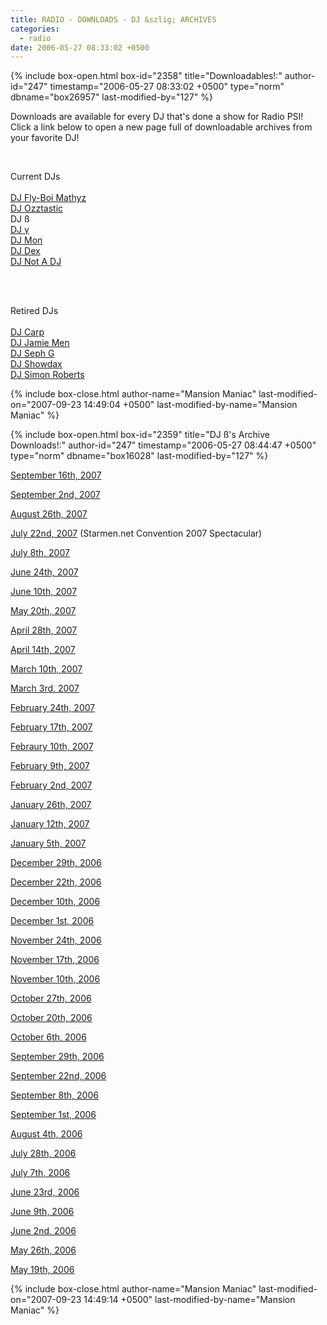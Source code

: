 ```yaml
---
title: RADIO - DOWNLOADS - DJ &szlig; ARCHIVES
categories:
  - radio
date: 2006-05-27 08:33:02 +0500
---
```

{% include box-open.html box-id="2358" title="Downloadables!:" author-id="247" timestamp="2006-05-27 08:33:02 +0500" type="norm" dbname="box26957" last-modified-by="127" %}
<p>
Downloads are available for every DJ that's done a show for Radio PSI!  Click a link below to open a new page full of downloadable archives from your favorite DJ!
</p><BR />

<p>Current DJs<BR /><BR />
<a href='/radio/downloads/mathyz'>DJ Fly-Boi Mathyz</a><BR />
<a href='/radio/downloads/ozztastic'>DJ Ozztastic</a><BR />
DJ ß<BR />
<a href='/radio/downloads/g'>DJ γ</a><BR />
<a href='/radio/downloads/mon'>DJ Mon</a><BR />
<a href='/radio/downloads/dex'>DJ Dex</a><BR />
<a href='/radio/downloads/notadj'>DJ Not A DJ</a><BR />
</p><BR /><BR />

<p>Retired DJs<BR /><BR />
<a href='/radio/downloads/carp'>DJ Carp</a><BR />
<a href='/radio/downloads/jamiemen'>DJ Jamie Men</a><BR />
<a href='/radio/downloads/sephg'>DJ Seph G</a><BR />
<a href='/radio/downloads/showdax'>DJ Showdax</a><BR />
<a href='/radio/downloads/simonbob'>DJ Simon Roberts</a><BR />
</p>
{% include box-close.html author-name="Mansion Maniac" last-modified-on="2007-09-23 14:49:04 +0500" last-modified-by-name="Mansion Maniac" %}

{% include box-open.html box-id="2359" title="DJ ß's Archive Downloads!:" author-id="247" timestamp="2006-05-27 08:44:47 +0500" type="norm" dbname="box16028" last-modified-by="127" %}
<p>
<a href="http://radio.starmen.net/dumps/archives/b/radiopsidumpdjb20070916.ogg">September 16th, 2007</a>
</p>

<p>
<a href="http://radio.starmen.net/dumps/archives/b/radiopsidumpdjb20070902.ogg">September 2nd, 2007</a>
</p>

<p>
<a href="http://radio.starmen.net/dumps/archives/b/radiopsidumpdjb20070826.ogg">August 26th, 2007</a>
</p>

<p>
<a href="http://radio.starmen.net/dumps/archives/b/radiopsidumpdjb20070722.ogg">July 22nd, 2007</a> (Starmen.net Convention 2007 Spectacular)
</p>

<p>
<a href="http://radio.starmen.net/dumps/archives/b/radiopsidumpdjb20070708.ogg">July 8th, 2007</a>
</p>

<p>
<a href="http://radio.starmen.net/dumps/archives/b/radiopsidumpdjb20070624.ogg">June 24th, 2007</a>
</p>

<p>
<a href="http://radio.starmen.net/dumps/archives/b/radiopsidumpdjb20070610.ogg">June 10th, 2007</a>
</p>

<p>
<a href="http://radio.starmen.net/dumps/archives/b/radiopsidumpdjb20070520.ogg">May 20th, 2007</a>
</p>

<p>
<a href="http://radio.starmen.net/dumps/archives/b/radiopsidumpdjb20070428.ogg">April 28th, 2007</a>
</p>

<p>
<a href="http://radio.starmen.net/dumps/archives/b/radiopsidumpdjb20070414.ogg">April 14th, 2007</a>
</p>

<p>
<a href="http://radio.starmen.net/dumps/archives/b/radiopsidumpdjb20070310.ogg">March 10th, 2007</a>
</p>

<p>
<a href="http://radio.starmen.net/dumps/archives/b/radiopsidumpdjb20070303.ogg">March 3rd, 2007</a>
</p>

<p>
<a href="http://radio.starmen.net/dumps/archives/b/radiopsidumpdjb20070224.ogg">February 24th, 2007</a>
</p>

<p>
<a href="http://radio.starmen.net/dumps/archives/b/radiopsidumpdjb20070217.ogg">February 17th, 2007</a>
</p>

<p>
<a href="http://radio.starmen.net/dumps/archives/b/radiopsidumpdjb20070210.ogg">Febraury 10th, 2007</a>
</p>

<p>
<a href="http://radio.starmen.net/dumps/archives/b/radiopsidumpdjb20070209.ogg">February 9th, 2007</a>
</p>

<p>
<a href="http://radio.starmen.net/dumps/archives/b/radiopsidumpdjb20070202.ogg">February 2nd, 2007</a>
</p>

<p>
<a href="http://radio.starmen.net/dumps/archives/b/radiopsidumpdjb20070126.ogg">January 26th, 2007</a>
</p>

<p>
<a href="http://radio.starmen.net/dumps/archives/b/radiopsidumpdjb20070112.ogg">January 12th, 2007</a>
</p>

<p>
<a href="http://radio.starmen.net/dumps/archives/b/radiopsidumpdjb20070105.ogg">January 5th, 2007</a>
</p>

<p>
<a href="http://radio.starmen.net/dumps/archives/b/radiopsidumpdjb20061229.ogg">December 29th, 2006</a>
</p>

<p>
<a href="http://radio.starmen.net/dumps/archives/b/radiopsidumpdjb20061222.ogg">December 22th, 2006</a>
</p>

<p>
<a href="http://radio.starmen.net/dumps/archives/b/radiopsidumpdjb20061210.ogg">December 10th, 2006</a>
</p>

<p>
<a href="http://radio.starmen.net/dumps/archives/b/radiopsidumpdjb20061201.ogg">December 1st, 2006</a>
</p>

<p>
<a href="http://radio.starmen.net/dumps/archives/b/radiopsidumpdjb20061124.ogg">November 24th, 2006</a>
</p>

<p>
<a href="http://radio.starmen.net/dumps/archives/b/radiopsidumpdjb20061117.ogg">November 17th, 2006</a>
</p>

<p>
<a href="http://radio.starmen.net/dumps/archives/b/radiopsidumpdjb20061110.ogg">November 10th, 2006</a>
</p>

<p>
<a href="http://radio.starmen.net/dumps/archives/b/radiopsidumpdjb20061027.ogg">October 27th, 2006</a>
</p>

<p>
<a href="http://radio.starmen.net/dumps/archives/b/radiopsidumpdjb20061020.ogg">October 20th, 2006</a>
</p>

<p>
<a href="http://radio.starmen.net/dumps/archives/b/radiopsidumpdjb20061006.ogg">October 6th, 2006</a>
</p>

<p>
<a href="http://radio.starmen.net/dumps/archives/b/radiopsidumpdjb20060929.ogg">September 29th, 2006</a>
</p>

<p>
<a href="http://radio.starmen.net/dumps/archives/b/radiopsidumpdjb20060922.ogg">September 22nd, 2006</a>
</p>

<p>
<a href="http://radio.starmen.net/dumps/archives/b/radiopsidumpdjb20060908.ogg">September 8th, 2006</a>
</p>

<p>
<a href="http://radio.starmen.net/dumps/archives/b/radiopsidumpdjb20060901.ogg">September 1st, 2006</a>
</p>

<p>
<a href="http://radio.starmen.net/dumps/archives/b/radiopsidumpdjb20060804.ogg">August 4th, 2006</a>
</p>

<p>
<a href="http://radio.starmen.net/dumps/archives/b/radiopsidumpdjb20060728.ogg">July 28th, 2006</a>
</p>

<p>
<a href="http://radio.starmen.net/dumps/archives/b/radiopsidumpdjb20060607.ogg">July 7th, 2006</a>
</p>

<p>
<a href="http://radio.starmen.net/dumps/archives/b/radiopsidumpdjb20060623.ogg">June 23rd, 2006</a>
</p>

<p>
<a href="http://radio.starmen.net/dumps/archives/b/radiopsidumpdjb20060609.ogg">June 9th, 2006</a>
</p>

<p>
<a href="http://radio.starmen.net/dumps/archives/b/radiopsidumpdjb20060602.ogg">June 2nd, 2006</a>
</p>

<p>
<a href="http://radio.starmen.net/dumps/archives/b/radiopsidumpdjb20060526.ogg">May 26th, 2006</a>
</p>

<p>
<a href="http://radio.starmen.net/dumps/archives/b/radiopsidumpdjb20060519.ogg">May 19th, 2006</a>
</p>
{% include box-close.html author-name="Mansion Maniac" last-modified-on="2007-09-23 14:49:14 +0500" last-modified-by-name="Mansion Maniac" %}
